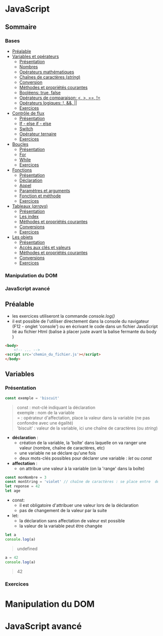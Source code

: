 # JavaScript
## Sommaire
### Bases
* [Préalable](#info)
* [Variables et opérateurs](#varOp)
    * [Présentation](#varPresent)
    * [Nombres](#numbers)
    * [Opérateurs mathématiques](#numbersOp)
    * [Chaînes de caractères (*string*)](#string)
    * [Conversion](#conversion)
    * [Méthodes et propriétés courantes](#strMeth)
    * [Booléens: true, false](#booleans)
    * [Opérateurs de comparaison: <, >, ==, !=](#comparisonOps)
    * [Opérateurs logiques: !, &&, ||](#logicOperators)
    * [Exercices](#varOpEx)
* [Contrôle de flux](#conditionals)
    * [Présentation](#conditionalsPresent)
    * [If - else if - else](#if)
    * [Switch](#switch)
    * [Opérateur ternaire](#ternary)
    * [Exercices](#conditionalsEx)
* [Boucles](#loops)
    * [Présentation](#loopsPresent)
    * [For](#for)
    * [While](#while)
    * [Exercices](#loopsEx)
* [Fonctions](#func)
    * [Présentation](#functionsPresent)
    * [Déclaration](#decFunc)
    * [Appel](#callFunc)
    * [Paramètres et arguments](#paramsArgs)
    * [Fonction et méthode](#funcMeth)
    * [Exercices](#funcEx)
* [Tableaux (*arrays*)](#arrays)
    * [Présentation](#arraysPresent)
    * [Les index](#arraysIndex)
    * [Méthodes et propriétés courantes](#arrMeth)
    * [Conversions](#arraysConvert)
    * [Exercices](#arraysEx)
* [Les objets](#objects)
    * [Présentation](#objectsPresent)
    * [Accès aux clés et valeurs](#objAccess)
    * [Méthodes et propriétés courantes](#objMeth)
    * [Conversions](#objConvert)
    * [Exercices](#objEx)


### Manipulation du DOM
### JavaScript avancé



## Préalable
- les exercices utiliseront la commande *console.log()*
- il est possible de l'utiliser directement dans la console du navigateur (F12 - onglet 'console') ou en écrivant le code dans un fichier JavaScript lié au fichier Html (balise à placer juste avant la balise fermante du body )

```html
<body>
    <!-- ... -->
<script src='chemin_du_fichier.js'></script> 
</body>
```
## Variables
### Présentation
```javascript
const exemple = 'biscuit'
```
> const : mot-clé indiquant la déclaration\
> exemple : nom de la variable\
> = : opérateur d'affectation, place la valeur dans la variable (ne pas confondre avec une égalité)\
> 'biscuit' : valeur de la variable, ici une chaîne de caractères (ou *string*)
- **déclaration** : 
    - création de la variable, la 'boîte' dans laquelle on va ranger une valeur (nombre, chaîne de caractères, etc) 
    - une variable ne se déclare qu'une fois
    - deux mots-clés possibles pour déclarer une variable : *let* ou *const*
- **affectation** : 
    - on attribue une valeur à la variable (on la 'range' dans la boîte)
```javascript
const monNombre = 3         
const monString = 'violet' // chaîne de caractères : se place entre  des '' ou  des ""
let reponse = 42
let age
```
- const:
    - il est obligatoire d'attribuer une valeur lors de la déclaration
    - pas de changement de la valeur par la suite
- let: 
    - la déclaration sans affectation de valeur est possible
    - la valeur de la variable peut être changée
```javascript
let a
console.log(a)
```
>  undefined
```javascript
a = 42
console.log(a)
```
> 42

### Exercices

# Manipulation du DOM
# JavaScript avancé
